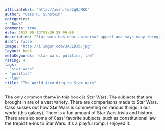 ```yaml
---
affiliateUrl: "http://amzn.to/2q9pNKU"
author: "Cass R. Sunstein"
categories:
- "Book"
comments: true
date: 2017-05-12T08:26:28-06:00
description: "Star wars has near-universal appeal and says many things about the world we live in."
draft: false
image: "http://i.imgur.com/JA5EDJb.jpg"
layout: book
metaKeywords: "star wars, politics, law"
rating: 4
tags:
- "star-wars"
- "politics"
- "law"
title: "The World According to Star Wars"
---
```


The only common theme in this book is Star Wars.  The subjects that are brought in are of a vast variety.  There are comparisons made to Star Wars.  Cass susses out how Star Wars is commenting on various things in our world (this galaxy).  There is a fun amount of Star Wars trivia and history.  There are also some of Cass' favorite subjects, such as constitutional law the trepid tie-ins to Star Wars.  It's a playful romp.  I enjoyed it.

<!--more-->
